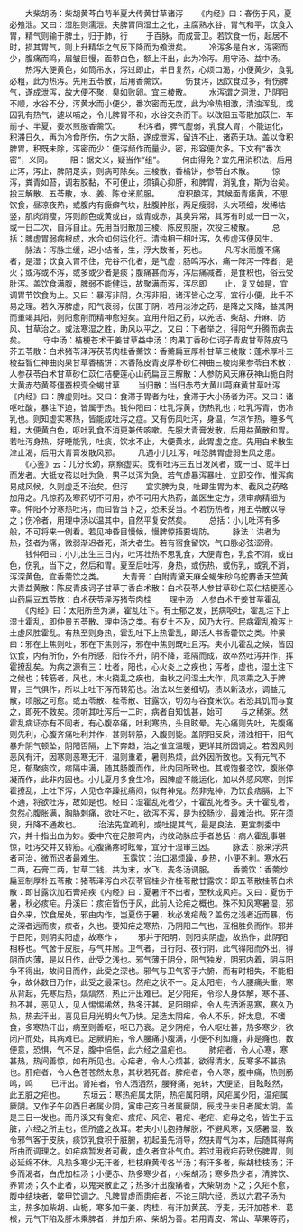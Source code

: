 <!-- { "loadSidebar": true } -->
　　大柴胡汤：柴胡黄芩白芍半夏大传黄甘草诸泻
　　《内经》曰：春伤于风，夏必飧泄。又曰：湿胜则濡泄。夫脾胃同湿土之化，主腐熟水谷，胃气和平，饮食入胃，精气则输于脾土，归于肺，行 
　　于百脉，而成营卫。若饮食一伤，起居不时，损其胃气，则上升精华之气反下降而为飧泄矣。
　　冷泻多是白水，泻密而少，腹痛而鸣，眉皱目慢，面带白色，额上汗出，此为冷泻。用守汤、益中汤。
　　热泻大便黄色，如筒吊水，泻过即止，半日复然，心烦口渴，小便黄少，食乳必粗，此为热泻。先用五苓散，后用香薷饮。
　　伤食泻，因饮食过多，有伤脾气，遂成泄泻，故大便不聚，臭如败卵。宜三棱散。
　　水泻谓之洞泄，乃阴阳不顺，水谷不分，泻黄水而小便少，番次密而无度，此为冷热相激，清浊浑乱，或因乳有热气，遽以哺之，令儿脾胃不和，水谷交杂而下。以改阻五苓散加苡仁、车前子、半夏，姜水煎服香薷饮。
　　积泻者，脾气虚弱，乳食入胃，不能运化，积滞日久，再为冷食所伤，伤之大肠，遂成泄泻，留连不止，诸药无功。盖以食积脾胃，积既未除，泻密而少：便泻频作而量少。密，形容便次多。下文有“番次密”，义同。
　　阻：据文义，疑当作“组”。
　　何由得免？宜先用消积法，后用止泻，泻止，脾阴足实，则病可除矣。三棱散，香橘饼，参苓白术散。
　　惊泻，粪青如苔，调若胶黏，不可便止，须镇心抑肝，和脾胃，消乳食，斯为治矣。投三解散、五苓散，水、姜、陈仓米煎服。
　　疳积酿泻，其候面青痿黄，不思饮食，昼凉夜热，或腹内有癥癖气块，肚腹肿胀，两足瘦弱，头大项细，发稀枯竖，肌肉消瘦，泻则颜色或黄或白，或青或赤，其臭异常，其泻有时或一日一次，或一日二次，自泻自止。先用当归散加三棱、陈皮煎服，次投三棱散。
　　总括：脾虚胃弱病根成，水合如何运化行。清浊相干相吐泻，久传虚泻便风生。
　　脉法：泻脉主缓，迟小结者，生，浮大数者，死也。
　　凡泻水而腹不痛者，是湿；饮食入胃不住，完谷不化者，是气虚；肠鸣泻水，痛一阵泻一阵者，是火；或泻或不泻，或多或少者是痰；腹痛甚而泻，泻后痛减者，是食积也，俗云受肚泻。盖饮食满腹，脾弱不能健运，故聚满而泻，泻尽即 
　　止，复又如是，宜调胃节饮食为上。又曰：暴泻非阴，久泻非阳，诸泻皆心之泻，宜行小便，此千不易之理。若久泻脾虚，阳气衰弱，伏匿于阴，若用淡渗之药，是降之又降，益其阴而重竭其阳，则阳愈削而精神愈短矣。宜用升阳之药，以羌活、柴胡、升麻、防风、甘草治之。或法寒湿之胜，助风以平之。又曰：下者举之，得阳气升腾而病去矣。
　　守中汤：桔梗苍术干姜甘草益中汤：肉果丁香砂仁诃子青皮甘草陈皮马芥五苓散：白术猪苓泽泻茯苓肉桂香薷饮：香薷扁豆厚朴甘草三棱散：蓬术厚朴三棱益智仁神曲肉果甘草香橘饼：木香陈皮青皮厚朴砂仁神曲三棱肉果参苓白术散：人参茯苓白术甘草砂仁苡仁桔梗莲心山药扁豆三解散：人参防风天麻茯神山栀白附大黄赤芍黄芩僵蚕枳壳全蝎甘草 
　　当归散：当归赤芍大黄川芎麻黄甘草吐泻《内经》曰：脾虚则吐。又曰：食滞于胃者为吐，食滞于大小肠者为泻。又曰：诸呕吐酸，暴注下迫，皆属于热。钱仲阳曰：吐乳泻黄，伤热乳也；吐乳泻青，伤冷乳也。则知虚实寒热，皆能成吐泻之症。又有伤风吐泻，身温，乍凉乍热，睡多气粗，大便黄白色，呕吐乳食不消更兼传咳嗽。先服大青膏发散，后用益黄散和胃。若吐泻身热，好睡能乳，吐痰，饮水不止，大便黄水，此胃虚之症。先用白术散生津止渴，后用大青膏发散风邪。
　　凡遇小儿吐泻，唯恐脾胃虚弱生风之患。
　　《心鉴》云：儿分长幼，病察虚实。或有吐泻三五日发风者，或一日、或半日而发者。大抵女孩以吐为急，男子以泻为急。若气虚暴泻暴吐，立即交作，惟泻病易成风候，久则虚乏不治矣。但泻 
　　宜实脾为良，吐即生胃为本。截风之药略加用之。凡惊药及寒药切不可用，亦不可用大热药，盖医生定方，须审病精细为幸。仲阳不分寒热吐泻，而曰皆当下之，恐未妥当。不若伤热者，用五苓散以导之；伤冷者，用理中汤以温其中，自然平复安然矣。
　　总括：小儿吐泻有多般，不可将来一例看。若见神昏目慢候，慢脾惊搐要堤防。
　　脉法：洪者为热，弦者为痛，微弱渐迟者死，渐大者生。若有宿食留饮，气口脉必弦涩滑。
　　钱仲阳曰：小儿出生三日内，吐泻壮热不思乳食，大便青色，乳食不消，或白色，伤乳，当下之，然后和胃。夏至后吐泻，身热，或伤热，或伤乳，或乳不消，泻深黄色，宜香薷饮之类。
　　大青膏：白附青黛天麻全蝎朱砂乌蛇麝香天竺黄大青益黄散：陈皮青皮诃子甘草丁香白术散：白术茯苓人参甘草砂仁苡仁桔梗莲心山药扁豆五苓散：白术茯苓泽泻猪苓肉桂 
　　理中汤：人参白术干姜甘草霍乱
　　《内经》曰：太阳所至为满，霍乱吐下。有土郁之发，民病呕吐，霍乱注下上湿土霍乱，即仲景五苓散、理中汤之类。有岁土不及，风乃大行。民病霍乱飧泻上土虚风胜霍乱。有热至则身热，霍乱吐下上热霍乱，即活人书香藿饮之类。仲景曰：邪在上焦则吐，邪在下焦则泻，邪在中焦则既吐且泻。夫小儿霍乱之候，皆因饮食，内有所伤，外有所感，阳传不升，阴不降，乖隔而成，故卒然吐泻并作，挥霍撩乱矣。为病之源有三：吐者，阳也，心火炎上之疾也；泻者，虚也，湿土注下之候也；转筋者，风也，木火挠乱之疾也，由秋之间湿土大作，风凉乘之入于脾胃，三气俱作，所以上吐下泻而转筋也。治法以生姜细切，渍以新汲水，调益元散，顷服之可愈。或五苓散、桂苓散、甘露饮，切勿与谷食米饮。若恐其饥而与食之，即死不救矣。须听其吐泻后一二时，病者自知饥甚，始可 
　　与之稀粥。然霍乱病证亦有不同者，有心腹卒痛，吐利寒热，头目眩晕。先心痛则先吐，先腹痛则先利，心腹齐痛吐利并作，甚则转筋，入腹则毙。盖阴阳反戾，清浊相干，阳气暴升阴气顿坠，阴阳否隔，上下奔趋，治之惟宜温暖，更详其所因调之。若因风则恶风有汗，因寒则恶寒无汗，温则重着，暑则热烦，此外因所致也。又有元气不足，郁聚痰饮，痞隔中满，随其肠腹而作，此内因所致也。其或饱餐恣饮，腹胀停凝而作，此非内因也。小儿夏月多食生冷，因脾虚不能运化，加以外感风寒，则挥霍撩乱，上吐下泻，人见仓卒躁扰痛闷，似有神鬼。然非鬼神，乃饮食痞膈，上下不通，将欲吐泻，故如是也。经曰：湿霍乱死者少，干霍乱死者多。夫干霍乱者，忽然心腹胀满，胸胁刺痛，欲吐不吐，欲泻不泻，是为绞肠沙，最难治也。死在须臾，升降不通故也。
　　治法先宜疏利，或吐提其气，最是良法，更宜刺委中穴，并十指出血为妙。委中穴在足膝弯内，约纹动脉应手者总括：病人霍乱事堪惊，吐泻交并又转筋。心腹痛疼时眩晕，宜分干湿审三因。
　　脉法：脉来浮洪者可治，微而迟者最难生。
　　玉露饮：治口渴烦躁，身热，小便不利。寒水石二两，石膏二两，甘草二钱，共为末，水飞，麦冬汤调服。
　　香薷饮：香薷炒扁豆制厚朴五苓散：猪苓泽泻白术茯苓官桂少许桂苓散甘露饮：即五苓散桂苓白术散：即甘露饮加石膏疟疾《内经》曰：夏暑汗不出者，至秋成风疟。又曰：夏伤于暑，秋必痎疟。丹溪曰：痎疟皆伤于风，此前人论疟之概也。殊不知风寒暑湿，邪自外来，饮食居处，邪由内作，岂夏伤于暑，秋必发疟哉？盖伤之浅者近而暴，伤之深者远而痎，痎者，久也。要知疟之寒热，乃阴阳二气也，互相胜负而作。邪并于巨阳，则阴实阳虚，故寒作； 
　　邪并于阳明，则阳实阴虚，故热作，此阴阳相移也。气舍于皮肤，与气并居。卫气者，日行阳、夜行阴，此气得阳而外出，得阴而内薄，是以日作，此受之浅也。邪气薄于阴分，阳气独发，阴邪内着，阴与阳争不得出，故间日而作，此受之深也。邪气与卫气客于六腑，而有时相失，不能相争，故休数日乃作，此受之最深也。然疟之状不一。足太阳疟，令人腰痛头重，寒从背起，先寒后热，熇熇然，热止汗出难已。足少阳疟，令珍人身体解，寒不甚、热不甚，恶见人，见人惕惕稀然，热多汗甚。足阳明疟，令人先洒淅恶寒，寒久乃热，热去汗出，喜见日月光明火气乃快。足选太阴疟，令人不乐，好太息，不嗜食，多寒热汗出，病至则善呕，呕已乃衰。足少阴疟，令人呕吐甚，热多寒少，欲闭户而处，其病难已。足厥阴疟，令人腰痛小腹满，小便不利如癃，非是癃也，数便意，恐惧，气不足，腹中悒悒，此六经之温疟也。
　　肺疟者，令人心寒，寒甚热，热间善惊，如有所见也。心疟者，令人心烦甚，欲得清水，反寒多不甚热也。肝疟者，令人色苍苍然太息，其状若死者。脾疟者，令人寒，腹中痛，热则肠鸣，鸣 
　　已汗出。肾疟者，令人洒洒然，腰脊痛，宛转，大便坚，目眩眩然，此五脏之疟也。
　　东垣云：寒热疟属太阴，热疟属阳明，风疟属少阳，温疟属厥阴。又作子午卯酉日者属少阴，寅申己亥日者属厥阴，辰戌丑未日者属太阴。盖是三日一发也。而丹溪又有食疟、痎疟、风疟、暑疟、老疟、疟母之名，皆生于五脏，六经之所主也，但所盛之故耳。若夫小儿抱持解脱，不避风寒，又感暑湿，致令邪气客于皮肤，痰饮乳食积于脏腑，初起虽先消导，然扶胃气为本，后随其得病所由而调理之。如疟病暂发者可截，虚久者宜补气血。若过用截疟药致伤脾胃，则必延绵不休。凡热多寒少无汗者，桂枝麻黄传各半汤；有汗多者，柴胡桂枝汤；汗多而渴者，白虎加桂汤；小便赤、热多寒少者，小柴胡汤；寒多热少者，清脾饮、养胃汤；久不止者，以鬼哭散止之；热多汗出腹痛者，大柴胡汤下之；久疟不愈，腹中结块者，鳖甲饮调之。凡脾胃虚而患疟者，不论三阴六经，悉以六君子汤为主，热多加柴胡、山栀，寒多加干姜、肉桂，有汗加黄芪、浮麦，无汗加苍术、葛根，元气下陷及肝木乘脾者，并加升麻、柴胡为善。若用青皮、常山、草果等药， 
